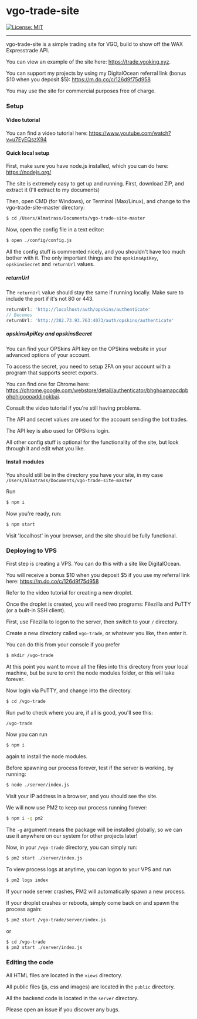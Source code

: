 # vgo-trade-site
[![License: MIT](https://img.shields.io/badge/License-MIT-yellow.svg)](https://github.com/almatrass/vgo-trade-site/blob/master/LICENSE)
***

vgo-trade-site is a simple trading site for VGO, build to show off the WAX Expresstrade API.

You can view an example of the site here: https://trade.vgoking.xyz.

You can support my projects by using my DigitalOcean referral link (bonus $10 when you deposit $5): https://m.do.co/c/126d9f75d958

You may use the site for commercial purposes free of charge.

### Setup
#### Video tutorial
You can find a video tutorial here: https://www.youtube.com/watch?v=u7EyEQszX94

#### Quick local setup
First, make sure you have node.js installed, which you can do here: https://nodejs.org/

The site is extremely easy to get up and running. 
First, download ZIP, and extract it (I'll extract to my documents)

Then, open CMD (for Windows), or Terminal (Max/Linux), and change to the vgo-trade-site-master directory:
```bash
$ cd /Users/Almatrass/Documents/vgo-trade-site-master
```

Now, open the config file in a text editor: 

```bash
$ open ./config/config.js
```

All the config stuff is commented nicely, and you shouldn't have too much bother with it. 
The only important things are the `opskinsApiKey`, `opskinsSecret` and `returnUrl` values.

##### returnUrl
The `returnUrl` value should stay the same if running locally.
Make sure to include the port if it's not 80 or 443.

```js
returnUrl: 'http://localhost/auth/opskins/authenticate'
// Becomes
returnUrl: 'http://382.73.93.763:4073/auth/opskins/authenticate'
```

##### opskinsApiKey and opskinsSecret
You can find your OPSkins API key on the OPSkins website in your advanced options of your account.

To access the secret, you need to setup 2FA on your account with a program that supports secret exports.

You can find one for Chrome here: https://chrome.google.com/webstore/detail/authenticator/bhghoamapcdpbohphigoooaddinpkbai.

Consult the video tutorial if you're still having problems.

The API and secret values are used for the account sending the bot trades.

The API key is also used for OPSkins login.

All other config stuff is optional for the functionality of the site, but look through it and edit what you like.

#### Install modules
You should still be in the directory you have your site, in my case `/Users/Almatrass/Documents/vgo-trade-site-master`

Run
```bash
$ npm i
```

Now you're ready, run:
```bash
$ npm start
```

Visit 'localhost' in your browser, and the site should be fully functional.

### Deploying to VPS
First step is creating a VPS. You can do this with a site like DigitalOcean.

You will receive a bonus $10 when you deposit $5 if you use my referral link here: https://m.do.co/c/126d9f75d958

Refer to the video tutorial for creating a new droplet.

Once the droplet is created, you will need two programs: Filezilla and PuTTY (or a built-in SSH client).

First, use Filezilla to logon to the server, then switch to your `/` directory.

Create a new directory called `vgo-trade`, or whatever you like, then enter it. 

You can do this from your console if you prefer
```bash
$ mkdir /vgo-trade
```

At this point you want to move all the files into this directory from your local machine, but be sure to omit the node modules folder, or this will take forever.

Now login via PuTTY, and change into the directory.
```bash
$ cd /vgo-trade
```
Run `pwd` to check where you are, if all is good, you'll see this:
```bash
/vgo-trade
```

Now you can run
```bash
$ npm i
```
again to install the node modules.

Before spawning our process forever, test if the server is working, by running:
```bash
$ node ./server/index.js
```

Visit your IP address in a browser, and you should see the site.

We will now use PM2 to keep our process running forever:
```bash
$ npm i -g pm2
```

The `-g` argument means the package will be installed globally, so we can use it anywhere on our system for other projects later!

Now, in your `/vgo-trade` directory, you can simply run:
```bash
$ pm2 start ./server/index.js
```

To view process logs at anytime, you can logon to your VPS and run
```bash
$ pm2 logs index
```

If your node server crashes, PM2 will automatically spawn a new process.

If your droplet crashes or reboots, simply come back on and spawn the process again:
```bash
$ pm2 start /vgo-trade/server/index.js
```
or
```bash
$ cd /vgo-trade
$ pm2 start ./server/index.js
```

### Editing the code
All HTML files are located in the `views` directory.

All public files (js, css and images)  are located in the `public` directory.

All the backend code is located in the `server` directory.

Please open an issue if you discover any bugs.
